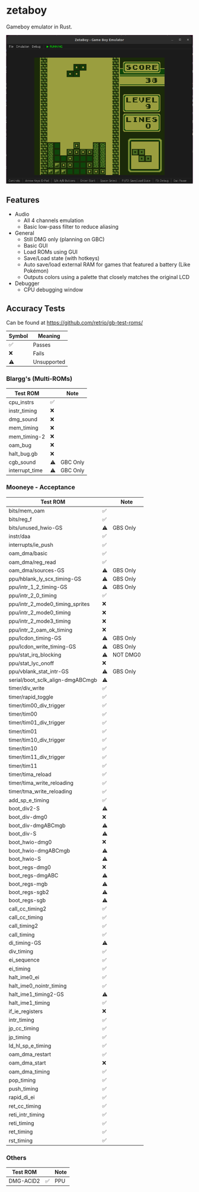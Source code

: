 # zetaboy
Gameboy emulator in Rust.

![alt text](screenshot_tetris.png)

## Features

- Audio
  - All 4 channels emulation
  - Basic low-pass filter to reduce aliasing
- General
  - Still DMG only (planning on GBC)
  - Basic GUI
  - Load ROMs using GUI
  - Save/Load state (with hotkeys)
  - Auto save/load external RAM for games that featured a battery (Like Pokémon)
  - Outputs colors using a palette that closely matches the original LCD
- Debugger
  - CPU debugging window

## Accuracy Tests

Can be found at https://github.com/retrio/gb-test-roms/

| Symbol | Meaning     |
|--------|-------------|
| ✅     | Passes      |
| ❌     | Fails       |
| ⚠️     | Unsupported |

### Blargg's (Multi-ROMs)

| Test ROM        |    | Note     |
|-----------------|----| -------- |
| cpu_instrs      | ✅ |          |
| instr_timing    | ❌ |          |
| dmg_sound       | ❌ |          |
| mem_timing      | ❌ |          |
| mem_timing-2    | ❌ |          |
| oam_bug         | ❌ |          |
| halt_bug.gb     | ❌ |          |
| cgb_sound       | ⚠️ | GBC Only |
| interrupt_time  | ⚠️ | GBC Only |

### Mooneye - Acceptance

| Test ROM                         |    | Note     |
|----------------------------------|----| -------- |
| bits/mem_oam                     | ✅ |          |
| bits/reg_f                       | ✅ |          |
| bits/unused_hwio-GS              | ⚠️ | GBS Only |
| instr/daa                        | ✅ |          |
| interrupts/ie_push               | ✅ |          |
| oam_dma/basic                    | ✅ |          |
| oam_dma/reg_read                 | ✅ |          |
| oam_dma/sources-GS               | ⚠️ | GBS Only |
| ppu/hblank_ly_scx_timing-GS      | ⚠️ | GBS Only |
| ppu/intr_1_2_timing-GS           | ⚠️ | GBS Only |
| ppu/intr_2_0_timing              | ✅ |          |
| ppu/intr_2_mode0_timing_sprites  | ❌ |          |
| ppu/intr_2_mode0_timing          | ❌ |          |
| ppu/intr_2_mode3_timing          | ❌ |          |
| ppu/intr_2_oam_ok_timing         | ❌ |          |
| ppu/lcdon_timing-GS              | ⚠️ | GBS Only |
| ppu/lcdon_write_timing-GS        | ⚠️ | GBS Only |
| ppu/stat_irq_blocking            | ⚠️ | NOT DMG0 |
| ppu/stat_lyc_onoff               | ❌ |          |
| ppu/vblank_stat_intr-GS          | ⚠️ | GBS Only |
| serial/boot_sclk_align-dmgABCmgb | ⚠️ |          |
| timer/div_write                  | ✅ |          |
| timer/rapid_toggle               | ✅ |          |
| timer/tim00_div_trigger          | ✅ |          |
| timer/tim00                      | ✅ |          |
| timer/tim01_div_trigger          | ✅ |          |
| timer/tim01                      | ✅ |          |
| timer/tim10_div_trigger          | ✅ |          |
| timer/tim10                      | ✅ |          |
| timer/tim11_div_trigger          | ✅ |          |
| timer/tim11                      | ✅ |          |
| timer/tima_reload                | ✅ |          |
| timer/tima_write_reloading       | ✅ |          |
| timer/tma_write_reloading        | ✅ |          |
| add_sp_e_timing                  | ✅ |          |
| boot_div2-S                      | ⚠️ |          |
| boot_div-dmg0                    | ❌ |          |
| boot_div-dmgABCmgb               | ⚠️ |          |
| boot_div-S                       | ⚠️ |          |
| boot_hwio-dmg0                   | ❌ |          |
| boot_hwio-dmgABCmgb              | ⚠️ |          |
| boot_hwio-S                      | ⚠️ |          |
| boot_regs-dmg0                   | ❌ |          |
| boot_regs-dmgABC                 | ⚠️ |          |
| boot_regs-mgb                    | ⚠️ |          |
| boot_regs-sgb2                   | ⚠️ |          |
| boot_regs-sgb                    | ⚠️ |          |
| call_cc_timing2                  | ✅ |          |
| call_cc_timing                   | ✅ |          |
| call_timing2                     | ✅ |          |
| call_timing                      | ✅ |          |
| di_timing-GS                     | ⚠️ |          |
| div_timing                       | ✅ |          |
| ei_sequence                      | ✅ |          |
| ei_timing                        | ✅ |          |
| halt_ime0_ei                     | ✅ |          |
| halt_ime0_nointr_timing          | ✅ |          |
| halt_ime1_timing2-GS             | ⚠️ |          |
| halt_ime1_timing                 | ✅ |          |
| if_ie_registers                  | ❌ |          |
| intr_timing                      | ✅ |          |
| jp_cc_timing                     | ✅ |          |
| jp_timing                        | ✅ |          |
| ld_hl_sp_e_timing                | ✅ |          |
| oam_dma_restart                  | ✅ |          |
| oam_dma_start                    | ❌ |          |
| oam_dma_timing                   | ✅ |          |
| pop_timing                       | ✅ |          |
| push_timing                      | ✅ |          |
| rapid_di_ei                      | ✅ |          |
| ret_cc_timing                    | ✅ |          |
| reti_intr_timing                 | ✅ |          |
| reti_timing                      | ✅ |          |
| ret_timing                       | ✅ |          |
| rst_timing                       | ✅ |          |

### Others

| Test ROM  |    | Note |
|-----------|----| ---- |
| DMG-ACID2 | ✅ | PPU  |